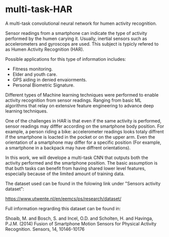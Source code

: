# multi-task-HAR
A multi-task convolutional neural network for humen activity recognition. 

Sensor readings from a smartphone can indicate the type of activity performed by the humen carying it. Usually, inertial sensors such as accelerometers and gyroscops are used. 
This subject is typicly refered to as Humen Activity Recognition (HAR).

Possible applications for this type of information includes:

* Fitness monitoring.
* Elder and youth care.
* GPS aiding in denied envaiorments.
* Personal Biometric Signature.

Different types of Machine learning techniques were performed to enable activity recognition from sensor readings. Ranging from basic ML algorithms that relay on extensive feature engineering to advance deep learning techniques.

One of the challenges in HAR is that even if the same activity is performed, sensor readings may difffer according on the smartphone body position. For example, a person riding a bike: accelerometer readings looks totaly diffrent if the smartphone is loacted in the pocket or on the upper arm. Even the orientation of a smartphone may differ for a specific position (For example, a smartphone in a backpack may have diffrent orientations).

In this work, we will develope a multi-task CNN that outputs both the activity performed and the smartphone position. The basic assumption is that buth tasks can benefit from having shared lower level features, especially because of the limited amount of training data.

The dataset used can be found in the folowing link under "Sensors activity dataset":

https://www.utwente.nl/en/eemcs/ps/research/dataset/

Full information regrarding this dataset can be found in:

Shoaib, M. and Bosch, S. and Incel, O.D. and Scholten, H. and Havinga, P.J.M. (2014) Fusion of Smartphone Motion Sensors for Physical Activity Recognition. Sensors, 14, 10146-10176

